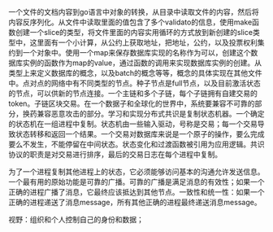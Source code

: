 一个文件的文档内容到go语言中对象的转换，从目录中读取文件的内容，然后将内容反序列化。从文件中读取里面的值包含了多个validato的信息，使用make函数创建一个slice的类型，将文件里面的内容实用循环的方式放到新创建的slice类型中，这里面有一个小计算，从公约上获取地址，把地址，公约，以及投票权利集约到一个对象中。使用一个map来保存数据库实现的名称作为可以，创建这个数据库实例的函数作为map的value，通过函数的调用来实现数据库实例的创建。从类型上来定义数据库的概念，以及batch的概念等等，概念的具体实现在其他文件中。点对点的网络中有不同类型的节点。种子节点是full节点，以及目前激活状态的节点，可以供新的节点连接。一个主链和多个子链，每个子链拥有自建交易的token。子链区块交易。在一个数据子和全球化的世界中，系统要兼容不可靠的部分，换药兼容恶意攻击的部分。学习和实现分布式共识是复制状态机器。一个确定的状态机在一组进程中复制。状态机由一些输入驱动，号称是交易；每一个交易导致状态转移和返回一个结果。一个交易对数据库来说是一个原子的操作，要么完成要么不发生，不能停留在中间状态。状态变化和过渡函数被引用为应用逻辑。共识协议的职责是对交易进行排序，最后的交易日志在每个进程中复制。

为了一个进程复制其他进程上的状态，它必须能够访问基本的沟通允许发送信息。一个最有用的原始功能是可靠的广播。可靠的广播是满足消息的有效性；如果一个正确的进程广播了消息，它最终应该抵达到其他节点。一致性和统一性：如果一个正确的进程递送了消息message，所有其他正确的进程最终递送消息message。

视野：组织和个人控制自己的身份和数据；
